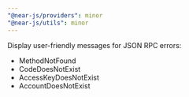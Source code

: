 ```yaml
---
"@near-js/providers": minor
"@near-js/utils": minor
---
```


Display user-friendly messages for JSON RPC errors:

- MethodNotFound
- CodeDoesNotExist
- AccessKeyDoesNotExist
- AccountDoesNotExist
